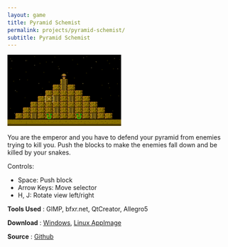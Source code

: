 ```yaml
---
layout: game 
title: Pyramid Schemist 
permalink: projects/pyramid-schemist/
subtitle: Pyramid Schemist
---
```


[![Screenshot](/assets/img/pyramid_schemist_screenshot-small.png )](/assets/img/pyramid_schemist_screenshot.png)

You are the emperor and you have to defend your pyramid from enemies trying to kill you. Push the blocks to make the enemies fall down and be killed by your snakes.

Controls:

 - Space:  Push block
 - Arrow Keys: Move selector
 - H, J: Rotate view left/right

**Tools Used**
 : GIMP, bfxr.net, QtCreator, Allegro5 

**Download**
 : [Windows](https://github.com/karjonas/Pyramid-Schemist/releases/download/v02/Pyramid_Schemist.zip), [Linux AppImage](https://github.com/karjonas/Pyramid-Schemist/releases/download/appimage/Pyramid_Schemist-9ea7e6f-x86_64.AppImage)

**Source**
 : [Github](https://github.com/karjonas/Pyramid-Schemist)
